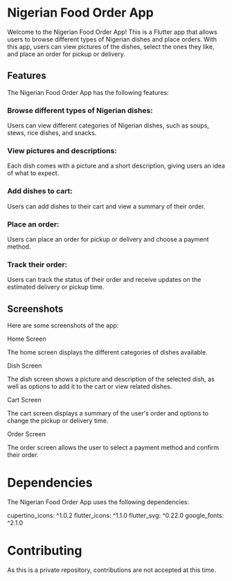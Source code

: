 # Nigerian Food Order App

Welcome to the Nigerian Food Order App! This is a Flutter app that allows users to browse different types of Nigerian dishes and place orders. With this app, users can view pictures of the dishes, select the ones they like, and place an order for pickup or delivery.


## Features
The Nigerian Food Order App has the following features:

### Browse different types of Nigerian dishes: 
Users can view different categories of Nigerian dishes, such as soups, stews, rice dishes, and snacks.

### View pictures and descriptions: 
Each dish comes with a picture and a short description, giving users an idea of what to expect.

### Add dishes to cart: 
Users can add dishes to their cart and view a summary of their order.

### Place an order: 
Users can place an order for pickup or delivery and choose a payment method.

### Track their order: 
Users can track the status of their order and receive updates on the estimated delivery or pickup time.

## Screenshots
Here are some screenshots of the app:

Home Screen

The home screen displays the different categories of dishes available.

Dish Screen

The dish screen shows a picture and description of the selected dish, as well as options to add it to the cart or view related dishes.

Cart Screen

The cart screen displays a summary of the user's order and options to change the pickup or delivery time.

Order Screen

The order screen allows the user to select a payment method and confirm their order.


# Dependencies
The Nigerian Food Order App uses the following dependencies:

cupertino_icons: ^1.0.2
flutter_icons: ^1.1.0
flutter_svg: ^0.22.0
google_fonts: ^2.1.0


# Contributing
As this is a private repository, contributions are not accepted at this time.
